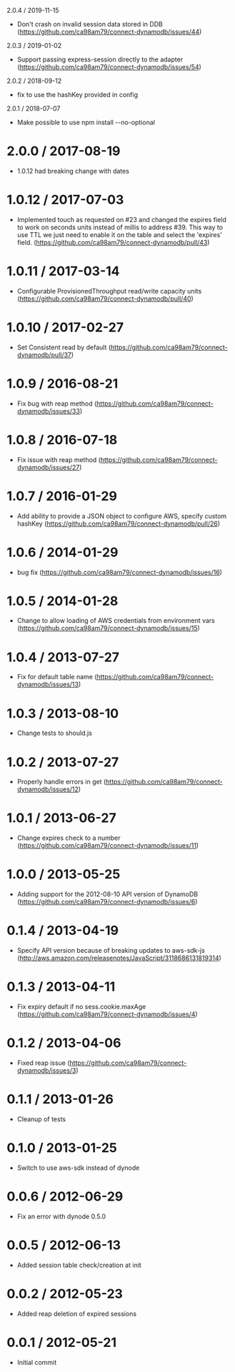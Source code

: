 2.0.4 / 2019-11-15

- Don't crash on invalid session data stored in DDB (https://github.com/ca98am79/connect-dynamodb/issues/44)

2.0.3 / 2019-01-02

- Support passing express-session directly to the adapter (https://github.com/ca98am79/connect-dynamodb/issues/54)

2.0.2 / 2018-09-12

- fix to use the hashKey provided in config

2.0.1 / 2018-07-07

- Make possible to use npm install --no-optional

# 2.0.0 / 2017-08-19

- 1.0.12 had breaking change with dates

# 1.0.12 / 2017-07-03

- Implemented touch as requested on #23 and changed the expires field to work on seconds units instead of millis to address #39. This way to use TTL we just need to enable it on the table and select the 'expires' field. (https://github.com/ca98am79/connect-dynamodb/pull/43)

# 1.0.11 / 2017-03-14

- Configurable ProvisionedThroughput read/write capacity units (https://github.com/ca98am79/connect-dynamodb/pull/40)

# 1.0.10 / 2017-02-27

- Set Consistent read by default (https://github.com/ca98am79/connect-dynamodb/pull/37)

# 1.0.9 / 2016-08-21

- Fix bug with reap method (https://github.com/ca98am79/connect-dynamodb/issues/33)

# 1.0.8 / 2016-07-18

- Fix issue with reap method (https://github.com/ca98am79/connect-dynamodb/issues/27)

# 1.0.7 / 2016-01-29

- Add ability to provide a JSON object to configure AWS, specify custom hashKey (https://github.com/ca98am79/connect-dynamodb/pull/26)

# 1.0.6 / 2014-01-29

- bug fix (https://github.com/ca98am79/connect-dynamodb/issues/16)

# 1.0.5 / 2014-01-28

- Change to allow loading of AWS credentials from environment vars (https://github.com/ca98am79/connect-dynamodb/issues/15)

# 1.0.4 / 2013-07-27

- Fix for default table name (https://github.com/ca98am79/connect-dynamodb/issues/13)

# 1.0.3 / 2013-08-10

- Change tests to should.js

# 1.0.2 / 2013-07-27

- Properly handle errors in get (https://github.com/ca98am79/connect-dynamodb/issues/12)

# 1.0.1 / 2013-06-27

- Change expires check to a number (https://github.com/ca98am79/connect-dynamodb/issues/11)

# 1.0.0 / 2013-05-25

- Adding support for the 2012-08-10 API version of DynamoDB (https://github.com/ca98am79/connect-dynamodb/issues/6)

# 0.1.4 / 2013-04-19

- Specify API version because of breaking updates to aws-sdk-js (http://aws.amazon.com/releasenotes/JavaScript/3118686131819314)

# 0.1.3 / 2013-04-11

- Fix expiry default if no sess.cookie.maxAge (https://github.com/ca98am79/connect-dynamodb/issues/4)

# 0.1.2 / 2013-04-06

- Fixed reap issue (https://github.com/ca98am79/connect-dynamodb/issues/3)

# 0.1.1 / 2013-01-26

- Cleanup of tests

# 0.1.0 / 2013-01-25

- Switch to use aws-sdk instead of dynode

# 0.0.6 / 2012-06-29

- Fix an error with dynode 0.5.0

# 0.0.5 / 2012-06-13

- Added session table check/creation at init

# 0.0.2 / 2012-05-23

- Added reap deletion of expired sessions

# 0.0.1 / 2012-05-21

- Initial commit
